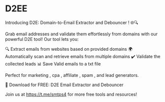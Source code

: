 # D2EE
Introducing D2E: Domain-to-Email Extractor and Debouncer ! 🌐🔍


Grab email addresses and validate them effortlessly from domains with our powerful D2E tool! Our tool lets you:

🔍 Extract emails from websites based on provided domains
🌍 Automatically scan and retrieve emails from multiple domains
✔️ Validate the collected leads
📊 Save Valid emails to a txt file

Perfect for marketing , cpa , affiliate , spam , and lead generators.

🔗 Download for FREE: D2E Email Extractor and Debouncer

Join us at https://t.me/smtps4 for more free tools and resources!
